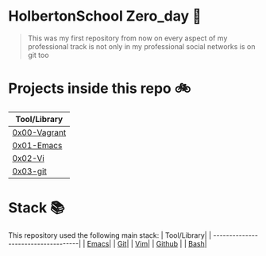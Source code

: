 # HolbertonSchool Zero_day :floppy_disk:



> This was my first repository from now on every aspect of my professional track is not only in my professional social networks is on git too 

# Projects inside this repo :bike:

| Tool/Library| 
| ------------------------------------| 
| [0x00-Vagrant](https://github.com/edward0rtiz/holbertonschool-zero_day/tree/master/0x00-vagrant)|
| [0x01-Emacs](https://github.com/edward0rtiz/holbertonschool-zero_day/tree/master/0x01-emacs)|
| [0x02-Vi](https://github.com/edward0rtiz/holbertonschool-zero_day/tree/master/0x02-vi)|
| [0x03-git](https://github.com/edward0rtiz/holbertonschool-zero_day/tree/master/0x03-git)

# Stack :books:

This repository used the following main stack:
| Tool/Library| 
| ------------------------------------| 
| [Emacs](https://www.gnu.org/software/emacs/)| 
| [Git](https://git-scm.com/)| 
| [Vim](https://www.vim.org/)| 
| [Github](https://github.com/) | 
| [Bash](https://www.gnu.org/software/bash/)| 
